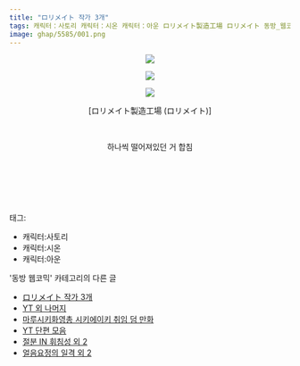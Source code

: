 ```yaml
---
title: "ロリメイト 작가 3개"
tags: 캐릭터：사토리 캐릭터：시온 캐릭터：아운 ロリメイト製造工場 ロリメイト 동방_웹코믹
image: ghap/5585/001.png
---
```

<div class="article">
<p style="text-align: center; clear: none; float: none;"><img src="{{ site.nasurl }}/ghap/5585/001.png"/></p>
<p style="text-align: center; clear: none; float: none;"><img src="{{ site.nasurl }}/ghap/5585/002.png"/></p>
<p style="text-align: center; clear: none; float: none;"><img src="{{ site.nasurl }}/ghap/5585/003.png"/></p>
<p style="text-align: center; clear: none; float: none;">[ロリメイト製造工場 (ロリメイト)]</p>
<p style="text-align: center; clear: none; float: none;"><br/></p>
<p style="text-align: center; clear: none; float: none;">하나씩 떨어져있던 거 합침</p>
<p style="text-align: center; clear: none; float: none;"><br/></p>
<p style="text-align: center; clear: none; float: none;"><br/></p>
<p><br/></p>
</div><div class="tagTrail">
<p>태그: </p>
<ul>
<li>캐릭터:사토리</li>
<li>캐릭터:시온</li>
<li>캐릭터:아운</li>
</ul>
</div><div class="another">
<p>'동방 웹코믹' 카테고리의 다른 글</p>
<ul>
<li><a href="/2019-01-13-ghap_5585">ロリメイト 작가 3개</a></li>
<li><a href="/2019-01-13-ghap_5584">YT 외 나머지</a></li>
<li><a href="/2019-01-10-ghap_5563">마루시키화영총 시키에이키 취임 덤 만화</a></li>
<li><a href="/2019-01-10-ghap_5562">YT 단편 모음</a></li>
<li><a href="/2019-01-10-ghap_5561">절분 IN 휘침성 외 2</a></li>
<li><a href="/2019-01-10-ghap_5560">얼음요정의 일격 외 2</a></li>
</ul>
</div>